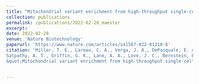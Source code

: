 ```yaml
--- 
title: "Mitochondrial variant enrichment from high-throughput single-cell RNA sequencing resolves clonal populations"
collection: publications 
permalink: /publications/2022-02-28_maester 
excerpt: 
date: 2022-02-28 
venue: 'Nature Biotechnology' 
paperurl: 'https://www.nature.com/articles/s41587-022-01210-8'
citation: 'Miller, T. E., Lareau, C. A., Verga, J. A., DePasquale, E. A. K., Liu, V., Ssozi, D., Sandor, K., Yin, Y., Ludwig, L. S., El Farran, C. A., <b>Morgan, D. M.,</b>
Satpathy, A. T., Griffin, G. K., Lane, A. A., Love, J. C., Bernstein, B. E., Sankaran, V. G., van Galen, P. 
&quot;Mitochondrial variant enrichment from high-throughput single-cell RNA sequencing resolves clonal populations&quot; <i>Nature Biotechnology</i>, <b>40</b>, 1030-1034. (2022)'


--- 
```



